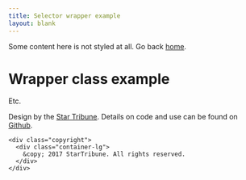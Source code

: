 ```yaml
---
title: Selector wrapper example
layout: blank
---
```


<link rel="stylesheet" href="../../styles/strib-styles.default-wrapper.css" type="text/css">

Some content here is not styled at all.  Go back <a href="../../">home</a>.

<div class="strib">
  <div class="container-lg">
    <h1>Wrapper class example</h1>
    <p>Etc.</p>
  </div>

  <footer role="contentinfo">
    <div class="container-lg">
      Design by the <a href="http://startribune.com/" target="_blank" rel="noopener">Star Tribune</a>.  Details on code and use can be found on <a href="https://github.com/striblab/strib-styles" target="_blank" rel="noopener">Github</a>.
    </div>

    <div class="copyright">
      <div class="container-lg">
        &copy; 2017 StarTribune. All rights reserved.
      </div>
    </div>
  </footer>
</div>
